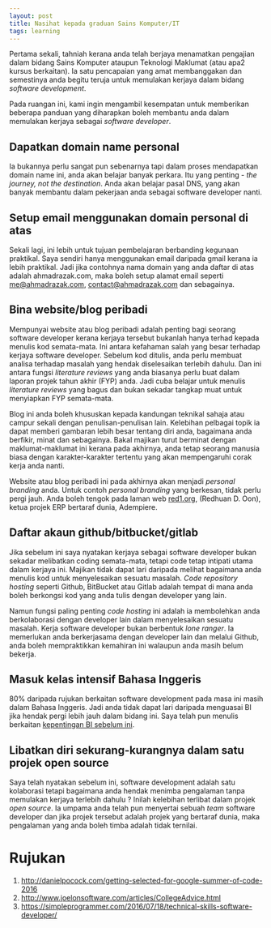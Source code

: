```yaml
---
layout: post
title: Nasihat kepada graduan Sains Komputer/IT
tags: learning
---
```


Pertama sekali, tahniah kerana anda telah berjaya menamatkan pengajian dalam bidang Sains Komputer ataupun Teknologi Maklumat (atau apa2 kursus berkaitan). Ia satu pencapaian yang amat membanggakan dan semestinya anda begitu teruja untuk memulakan kerjaya dalam bidang *software development*.

Pada ruangan ini, kami ingin mengambil kesempatan untuk memberikan beberapa panduan yang diharapkan boleh membantu anda dalam memulakan kerjaya sebagai *software developer*.

## Dapatkan domain name personal
Ia bukannya perlu sangat pun sebenarnya tapi dalam proses mendapatkan domain name ini, anda akan belajar banyak perkara. Itu yang penting - _the journey, not the destination_. Anda akan belajar pasal DNS, yang akan banyak membantu dalam pekerjaan anda sebagai software developer nanti.

## Setup email menggunakan domain personal di atas
Sekali lagi, ini lebih untuk tujuan pembelajaran berbanding kegunaan praktikal. Saya sendiri hanya menggunakan email daripada gmail kerana ia lebih praktikal. Jadi jika contohnya nama domain yang anda daftar di atas adalah ahmadrazak.com, maka boleh setup alamat email seperti me@ahmadrazak.com, contact@ahmadrazak.com dan sebagainya.

## Bina website/blog peribadi
Mempunyai website atau blog peribadi adalah penting bagi seorang software developer kerana kerjaya tersebut bukanlah hanya terhad kepada menulis kod semata-mata. Ini antara kefahaman salah yang besar terhadap kerjaya software developer. Sebelum kod ditulis, anda perlu membuat analisa terhadap masalah yang hendak diselesaikan terlebih dahulu. Dan ini antara fungsi _literature reviews_ yang anda biasanya perlu buat dalam laporan projek tahun akhir (FYP) anda. Jadi cuba belajar untuk menulis _literature reviews_ yang bagus dan bukan sekadar tangkap muat untuk menyiapkan FYP semata-mata.

Blog ini anda boleh khususkan kepada kandungan teknikal sahaja atau campur sekali dengan penulisan-penulisan lain. Kelebihan pelbagai topik ia dapat memberi gambaran lebih besar tentang diri anda, bagaimana anda berfikir, minat dan sebagainya. Bakal majikan turut berminat dengan maklumat-maklumat ini kerana pada akhirnya, anda tetap seorang manusia biasa dengan karakter-karakter tertentu yang akan mempengaruhi corak kerja anda nanti.

Website atau blog peribadi ini pada akhirnya akan menjadi _personal branding_ anda. Untuk contoh _personal branding_ yang berkesan, tidak perlu pergi jauh. Anda boleh tengok pada laman web [red1.org](http://red1.org), (Redhuan D. Oon), ketua projek ERP bertaraf dunia, Adempiere.

## Daftar akaun github/bitbucket/gitlab
Jika sebelum ini saya nyatakan kerjaya sebagai software developer bukan sekadar melibatkan coding semata-mata, tetapi code tetap intipati utama dalam kerjaya ini. Majikan tidak dapat lari daripada melihat bagaimana anda menulis kod untuk menyelesaikan sesuatu masalah. *Code repository hosting* seperti Github, BitBucket atau Gitlab adalah tempat di mana anda boleh berkongsi kod yang anda tulis dengan developer yang lain.

Namun fungsi paling penting *code hosting* ini adalah ia membolehkan anda berkolaborasi dengan developer lain dalam menyelesaikan sesuatu masalah. Kerja software developer bukan berbentuk *lone ranger*. Ia memerlukan anda berkerjasama dengan developer lain dan melalui Github, anda boleh mempraktikkan kemahiran ini walaupun anda masih belum bekerja.

## Masuk kelas intensif Bahasa Inggeris
80% daripada rujukan berkaitan software development pada masa ini masih dalam Bahasa Inggeris. Jadi anda tidak dapat lari daripada menguasai BI jika hendak pergi lebih jauh dalam bidang ini. Saya telah pun menulis berkaitan [kepentingan BI sebelum ini](/kenapa-kena-belajar-bahasa-inggeris/).

## Libatkan diri sekurang-kurangnya dalam satu projek open source

Saya telah nyatakan sebelum ini, software development adalah satu kolaborasi tetapi bagaimana anda hendak menimba pengalaman tanpa memulakan kerjaya terlebih dahulu ? Inilah kelebihan terlibat dalam projek *open source*. Ia umpama anda telah pun menyertai sebuah *team* software developer dan jika projek tersebut adalah projek yang bertaraf dunia, maka pengalaman yang anda boleh timba adalah tidak ternilai.

# Rujukan
1. http://danielpocock.com/getting-selected-for-google-summer-of-code-2016
1. http://www.joelonsoftware.com/articles/CollegeAdvice.html
1. https://simpleprogrammer.com/2016/07/18/technical-skills-software-developer/
